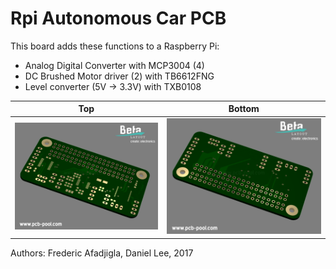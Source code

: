 Rpi Autonomous Car PCB 
====================
This board adds these functions to a Raspberry Pi:
- Analog Digital Converter with MCP3004 (4)
- DC Brushed Motor driver (2) with TB6612FNG
- Level converter (5V -> 3.3V) with TXB0108

Top                                                                      |  Bottom
:-----------------------------------------------------------------------:|:--------------------------------------------------------------:
![Alt text](03_Docs/Components/top_gold_with_mask.png?raw=true "Top")  |  ![Alt text](03_Docs/Components/bot_gold_with_mask.png?raw=true "Bottom")

Authors: Frederic Afadjigla, Daniel Lee, 2017
